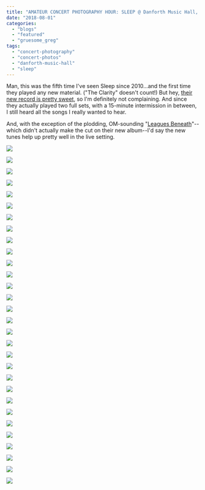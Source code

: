 ```yaml
---
title: "AMATEUR CONCERT PHOTOGRAPHY HOUR: SLEEP @ Danforth Music Hall, July 30, 2018"
date: "2018-08-01"
categories: 
  - "blogs"
  - "featured"
  - "gruesome_greg"
tags: 
  - "concert-photography"
  - "concert-photos"
  - "danforth-music-hall"
  - "sleep"
---
```


Man, this was the fifth time I've seen Sleep since 2010...and the first time they played any new material. ("The Clarity" doesn't count!) But hey, [their new record is pretty sweet](https://hellbound.ca/2018/04/sleep-the-sciences/), so I'm definitely not complaining. And since they actually played two full sets, with a 15-minute intermission in between, I still heard all the songs I really wanted to hear.

And, with the exception of the plodding, OM-sounding "[Leagues Beneath](https://soundcloud.com/adultswimsingles/sleep)"--which didn't actually make the cut on their new album--I'd say the new tunes help up pretty well in the live setting.

[![](https://hellbound.ca/wp-content/uploads/2018/07/IMG_1093-1024x768.jpg)](https://hellbound.ca/wp-content/uploads/2018/07/IMG_1093.jpg)

[![](https://hellbound.ca/wp-content/uploads/2018/07/IMG_1100-1024x768.jpg)](https://hellbound.ca/wp-content/uploads/2018/07/IMG_1100.jpg)

[![](https://hellbound.ca/wp-content/uploads/2018/07/IMG_1103-1024x768.jpg)](https://hellbound.ca/wp-content/uploads/2018/07/IMG_1103.jpg)

[![](https://hellbound.ca/wp-content/uploads/2018/07/IMG_1107-1024x768.jpg)](https://hellbound.ca/wp-content/uploads/2018/07/IMG_1107.jpg)

[![](https://hellbound.ca/wp-content/uploads/2018/07/IMG_1111.jpg)](https://hellbound.ca/wp-content/uploads/2018/07/IMG_1111.jpg)

[![](https://hellbound.ca/wp-content/uploads/2018/07/IMG_1115.jpg)](https://hellbound.ca/wp-content/uploads/2018/07/IMG_1115.jpg)

[![](https://hellbound.ca/wp-content/uploads/2018/07/IMG_1116.jpg)](https://hellbound.ca/wp-content/uploads/2018/07/IMG_1116.jpg)

[![](https://hellbound.ca/wp-content/uploads/2018/07/IMG_1119-1024x768.jpg)](https://hellbound.ca/wp-content/uploads/2018/07/IMG_1119.jpg)

[![](https://hellbound.ca/wp-content/uploads/2018/07/IMG_1124.jpg)](https://hellbound.ca/wp-content/uploads/2018/07/IMG_1124.jpg)

[![](https://hellbound.ca/wp-content/uploads/2018/07/IMG_1125.jpg)](https://hellbound.ca/wp-content/uploads/2018/07/IMG_1125.jpg)

[![](https://hellbound.ca/wp-content/uploads/2018/07/IMG_1129.jpg)](https://hellbound.ca/wp-content/uploads/2018/07/IMG_1129.jpg)

[![](https://hellbound.ca/wp-content/uploads/2018/07/IMG_1133.jpg)](https://hellbound.ca/wp-content/uploads/2018/07/IMG_1133.jpg)

[![](https://hellbound.ca/wp-content/uploads/2018/07/IMG_1136-1024x768.jpg)](https://hellbound.ca/wp-content/uploads/2018/07/IMG_1136.jpg)

[![](https://hellbound.ca/wp-content/uploads/2018/07/IMG_1143.jpg)](https://hellbound.ca/wp-content/uploads/2018/07/IMG_1143.jpg)

[![](https://hellbound.ca/wp-content/uploads/2018/07/IMG_1146.jpg)](https://hellbound.ca/wp-content/uploads/2018/07/IMG_1146.jpg)

[![](https://hellbound.ca/wp-content/uploads/2018/07/IMG_1148.jpg)](https://hellbound.ca/wp-content/uploads/2018/07/IMG_1148.jpg)

[![](https://hellbound.ca/wp-content/uploads/2018/07/IMG_1154.jpg)](https://hellbound.ca/wp-content/uploads/2018/07/IMG_1154.jpg)

[![](https://hellbound.ca/wp-content/uploads/2018/07/IMG_1161-1024x768.jpg)](https://hellbound.ca/wp-content/uploads/2018/07/IMG_1161.jpg)

[![](https://hellbound.ca/wp-content/uploads/2018/07/IMG_1164-1024x768.jpg)](https://hellbound.ca/wp-content/uploads/2018/07/IMG_1164.jpg)

[![](https://hellbound.ca/wp-content/uploads/2018/07/IMG_1167.jpg)](https://hellbound.ca/wp-content/uploads/2018/07/IMG_1167.jpg)

[![](https://hellbound.ca/wp-content/uploads/2018/07/IMG_1169.jpg)](https://hellbound.ca/wp-content/uploads/2018/07/IMG_1169.jpg)

[![](https://hellbound.ca/wp-content/uploads/2018/07/IMG_1170-1024x768.jpg)](https://hellbound.ca/wp-content/uploads/2018/07/IMG_1170.jpg)

[![](https://hellbound.ca/wp-content/uploads/2018/07/IMG_1173-1024x768.jpg)](https://hellbound.ca/wp-content/uploads/2018/07/IMG_1173.jpg)

[![](https://hellbound.ca/wp-content/uploads/2018/07/IMG_1176-1024x768.jpg)](https://hellbound.ca/wp-content/uploads/2018/07/IMG_1176.jpg)

[![](https://hellbound.ca/wp-content/uploads/2018/07/IMG_1179-1024x768.jpg)](https://hellbound.ca/wp-content/uploads/2018/07/IMG_1179.jpg)

[![](https://hellbound.ca/wp-content/uploads/2018/07/IMG_1181-1024x768.jpg)](https://hellbound.ca/wp-content/uploads/2018/07/IMG_1181.jpg)

[![](https://hellbound.ca/wp-content/uploads/2018/07/IMG_1186-1024x768.jpg)](https://hellbound.ca/wp-content/uploads/2018/07/IMG_1186.jpg)

[![](https://hellbound.ca/wp-content/uploads/2018/07/IMG_1189-1024x768.jpg)](https://hellbound.ca/wp-content/uploads/2018/07/IMG_1189.jpg)

[![](https://hellbound.ca/wp-content/uploads/2018/07/IMG_1193-1024x768.jpg)](https://hellbound.ca/wp-content/uploads/2018/07/IMG_1193.jpg)

[![](https://hellbound.ca/wp-content/uploads/2018/07/IMG_1195-1024x768.jpg)](https://hellbound.ca/wp-content/uploads/2018/07/IMG_1195.jpg)
